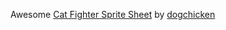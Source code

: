Awesome [Cat Fighter Sprite Sheet](http://opengameart.org/content/cat-fighter-sprite-sheet) by [dogchicken](http://opengameart.org/users/dogchicken)